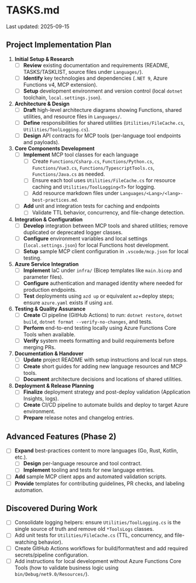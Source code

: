 # TASKS.md

Last updated: 2025-09-15

## Project Implementation Plan

1. **Initial Setup & Research**
   - [ ] **Review** existing documentation and requirements (README, TASKS/TASKLIST, source files under `Languages/`).
   - [ ] **Identify** key technologies and dependencies (`.NET 9`, Azure Functions v4, MCP extension).
   - [ ] **Setup** development environment and version control (local `dotnet` toolchain, `local.settings.json`).

2. **Architecture & Design**
   - [ ] **Draft** high-level architecture diagrams showing Functions, shared utilities, and resource files in `Languages/`.
   - [ ] **Define** responsibilities for shared utilities (`Utilities/FileCache.cs`, `Utilities/ToolLogging.cs`).
   - [ ] **Design** API contracts for MCP tools (per-language tool endpoints and payloads).

3. **Core Components Development**
   - [ ] **Implement** MCP tool classes for each language
     - [ ] Create `Functions/Csharp.cs`, `Functions/Python.cs`, `Functions/Vue3.cs`, `Functions/TypescriptTools.cs`, `Functions/Java.cs` as needed.
     - [ ] Ensure each tool uses `Utilities/FileCache.cs` for resource caching and `Utilities/ToolLogging<T>` for logging.
     - [ ] Add resource markdown files under `Languages/<Lang>/<lang>-best-practices.md`.
   - [ ] **Add** unit and integration tests for caching and endpoints
     - [ ] Validate TTL behavior, concurrency, and file-change detection.

4. **Integration & Configuration**
   - [ ] **Develop** integration between MCP tools and shared utilities; remove duplicated or deprecated logger classes.
   - [ ] **Configure** environment variables and local settings (`local.settings.json`) for local Functions host development.
   - [ ] **Setup** sample MCP client configuration in `.vscode/mcp.json` for local testing.

5. **Azure Service Integration**
   - [ ] **Implement** IaC under `infra/` (Bicep templates like `main.bicep` and parameter files).
   - [ ] **Configure** authentication and managed identity where needed for production endpoints.
   - [ ] **Test** deployments using `azd up` or equivalent `az`+deploy steps; ensure `azure.yaml` exists if using `azd`.

6. **Testing & Quality Assurance**
   - [ ] **Create** CI pipeline (GitHub Actions) to run: `dotnet restore`, `dotnet build`, `dotnet format --verify-no-changes`, and tests.
   - [ ] **Perform** end-to-end testing locally using Azure Functions Core Tools when available.
   - [ ] **Verify** system meets formatting and build requirements before merging PRs.

7. **Documentation & Handover**
   - [ ] **Update** project README with setup instructions and local run steps.
   - [ ] **Create** short guides for adding new language resources and MCP tools.
   - [ ] **Document** architecture decisions and locations of shared utilities.

8. **Deployment & Release Planning**
   - [ ] **Finalize** deployment strategy and post-deploy validation (Application Insights, logs).
   - [ ] **Create** CI/CD pipeline to automate builds and deploy to target Azure environment.
   - [ ] **Prepare** release notes and changelog entries.

## Advanced Features (Phase 2)

- [ ] **Expand** best-practices content to more languages (Go, Rust, Kotlin, etc.).
  - [ ] **Design** per-language resource and tool contract.
  - [ ] **Implement** tooling and tests for new language entries.
- [ ] **Add** sample MCP client apps and automated validation scripts.
- [ ] **Provide** templates for contributing guidelines, PR checks, and labeling automation.

## Discovered During Work

- [ ] Consolidate logging helpers: ensure `Utilities/ToolLogging.cs` is the single source of truth and remove old `*ToolsLogs` classes.
- [ ] Add unit tests for `Utilities/FileCache.cs` (TTL, concurrency, and file-watching behavior).
- [ ] Create GitHub Actions workflows for build/format/test and add required secrets/pipeline configuration.
- [ ] Add instructions for local development without Azure Functions Core Tools (how to validate business logic using `bin/Debug/net9.0/Resources/`).